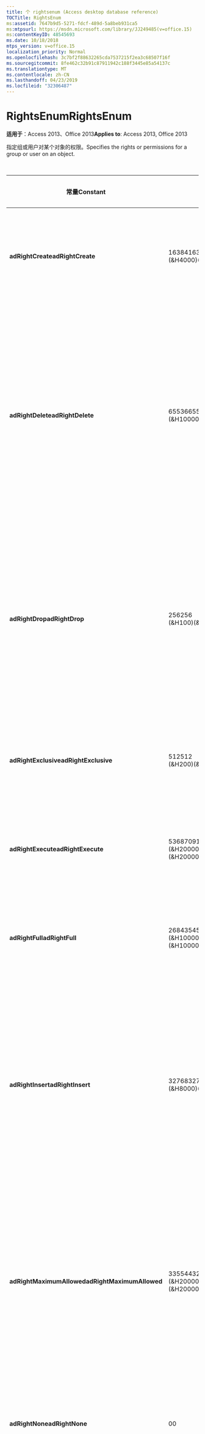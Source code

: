 ```yaml
---
title: 个 rightsenum (Access desktop database reference)
TOCTitle: RightsEnum
ms:assetid: 7647b9d5-5271-fdcf-489d-5a8beb931ca5
ms:mtpsurl: https://msdn.microsoft.com/library/JJ249485(v=office.15)
ms:contentKeyID: 48545693
ms.date: 10/18/2018
mtps_version: v=office.15
localization_priority: Normal
ms.openlocfilehash: 3c7bf2f88632265cda7537215f2ea3c68507f16f
ms.sourcegitcommit: 8fe462c32b91c87911942c188f3445e85a54137c
ms.translationtype: MT
ms.contentlocale: zh-CN
ms.lasthandoff: 04/23/2019
ms.locfileid: "32306487"
---
```

# <a name="rightsenum"></a><span data-ttu-id="3ad2a-102">RightsEnum</span><span class="sxs-lookup"><span data-stu-id="3ad2a-102">RightsEnum</span></span>

<span data-ttu-id="3ad2a-103">**适用于**：Access 2013、Office 2013</span><span class="sxs-lookup"><span data-stu-id="3ad2a-103">**Applies to**: Access 2013, Office 2013</span></span>

<span data-ttu-id="3ad2a-104">指定组或用户对某个对象的权限。</span><span class="sxs-lookup"><span data-stu-id="3ad2a-104">Specifies the rights or permissions for a group or user on an object.</span></span>

<br/>

<table>
<colgroup>
<col style="width: 33%" />
<col style="width: 33%" />
<col style="width: 33%" />
</colgroup>
<thead>
<tr class="header">
<th><p><span data-ttu-id="3ad2a-105">常量</span><span class="sxs-lookup"><span data-stu-id="3ad2a-105">Constant</span></span></p></th>
<th><p><span data-ttu-id="3ad2a-106">值</span><span class="sxs-lookup"><span data-stu-id="3ad2a-106">Value</span></span></p></th>
<th><p><span data-ttu-id="3ad2a-107">说明</span><span class="sxs-lookup"><span data-stu-id="3ad2a-107">Description</span></span></p></th>
</tr>
</thead>
<tbody>
<tr class="odd">
<td><p><span data-ttu-id="3ad2a-108"><strong>adRightCreate</strong></span><span class="sxs-lookup"><span data-stu-id="3ad2a-108"><strong>adRightCreate</strong></span></span></p></td>
<td><p><span data-ttu-id="3ad2a-109">16384</span><span class="sxs-lookup"><span data-stu-id="3ad2a-109">16384</span></span><br />
<span data-ttu-id="3ad2a-110">(&amp;H4000)</span><span class="sxs-lookup"><span data-stu-id="3ad2a-110">(&amp;H4000)</span></span></p></td>
<td><p><span data-ttu-id="3ad2a-111">用户或组拥有创建此类型的新对象的权限。</span><span class="sxs-lookup"><span data-stu-id="3ad2a-111">The user or group has permission to create new objects of this type.</span></span></p></td>
</tr>
<tr class="even">
<td><p><span data-ttu-id="3ad2a-112"><strong>adRightDelete</strong></span><span class="sxs-lookup"><span data-stu-id="3ad2a-112"><strong>adRightDelete</strong></span></span></p></td>
<td><p><span data-ttu-id="3ad2a-113">65536</span><span class="sxs-lookup"><span data-stu-id="3ad2a-113">65536</span></span><br />
<span data-ttu-id="3ad2a-114">(&amp;H10000)</span><span class="sxs-lookup"><span data-stu-id="3ad2a-114">(&amp;H10000)</span></span></p></td>
<td><p><span data-ttu-id="3ad2a-p101">用户或组拥有从对象删除数据的权限。对于 <strong>Tables</strong> 之类的对象，用户拥有从记录中删除数据值的权限。</span><span class="sxs-lookup"><span data-stu-id="3ad2a-p101">The user or group has permission to delete data from an object. For objects such as <strong>Tables</strong>, the user has permission to delete data values from records.</span></span></p></td>
</tr>
<tr class="odd">
<td><p><span data-ttu-id="3ad2a-117"><strong>adRightDrop</strong></span><span class="sxs-lookup"><span data-stu-id="3ad2a-117"><strong>adRightDrop</strong></span></span></p></td>
<td><p><span data-ttu-id="3ad2a-118">256</span><span class="sxs-lookup"><span data-stu-id="3ad2a-118">256</span></span><br />
<span data-ttu-id="3ad2a-119">(&amp;H100)</span><span class="sxs-lookup"><span data-stu-id="3ad2a-119">(&amp;H100)</span></span></p></td>
<td><p><span data-ttu-id="3ad2a-p102">用户或组拥有从目录移除对象的权限。例如，<strong>Tables</strong> 可通过 DROP TABLE SQL 命令删除。</span><span class="sxs-lookup"><span data-stu-id="3ad2a-p102">The user or group has permission to remove objects from the catalog. For example, <strong>Tables</strong> can be deleted by a DROP TABLE SQL command.</span></span></p></td>
</tr>
<tr class="even">
<td><p><span data-ttu-id="3ad2a-122"><strong>adRightExclusive</strong></span><span class="sxs-lookup"><span data-stu-id="3ad2a-122"><strong>adRightExclusive</strong></span></span></p></td>
<td><p><span data-ttu-id="3ad2a-123">512</span><span class="sxs-lookup"><span data-stu-id="3ad2a-123">512</span></span><br />
<span data-ttu-id="3ad2a-124">(&amp;H200)</span><span class="sxs-lookup"><span data-stu-id="3ad2a-124">(&amp;H200)</span></span></p></td>
<td><p><span data-ttu-id="3ad2a-125">用户或组拥有独占访问该对象的权限。</span><span class="sxs-lookup"><span data-stu-id="3ad2a-125">The user or group has permission to access the object exclusively.</span></span></p></td>
</tr>
<tr class="odd">
<td><p><span data-ttu-id="3ad2a-126"><strong>adRightExecute</strong></span><span class="sxs-lookup"><span data-stu-id="3ad2a-126"><strong>adRightExecute</strong></span></span></p></td>
<td><p><span data-ttu-id="3ad2a-127">536870912</span><span class="sxs-lookup"><span data-stu-id="3ad2a-127">536870912</span></span><br />
<span data-ttu-id="3ad2a-128">(&amp;H20000000)</span><span class="sxs-lookup"><span data-stu-id="3ad2a-128">(&amp;H20000000)</span></span></p></td>
<td><p><span data-ttu-id="3ad2a-129">用户或组拥有执行该对象的权限。</span><span class="sxs-lookup"><span data-stu-id="3ad2a-129">The user or group has permission to execute the object.</span></span></p></td>
</tr>
<tr class="even">
<td><p><span data-ttu-id="3ad2a-130"><strong>adRightFull</strong></span><span class="sxs-lookup"><span data-stu-id="3ad2a-130"><strong>adRightFull</strong></span></span></p></td>
<td><p><span data-ttu-id="3ad2a-131">268435456</span><span class="sxs-lookup"><span data-stu-id="3ad2a-131">268435456</span></span><br />
<span data-ttu-id="3ad2a-132">(&amp;H10000000)</span><span class="sxs-lookup"><span data-stu-id="3ad2a-132">(&amp;H10000000)</span></span></p></td>
<td><p><span data-ttu-id="3ad2a-133">用户或组拥有对该对象的全部权限。</span><span class="sxs-lookup"><span data-stu-id="3ad2a-133">The user or group has all permissions on the object.</span></span></p></td>
</tr>
<tr class="odd">
<td><p><span data-ttu-id="3ad2a-134"><strong>adRightInsert</strong></span><span class="sxs-lookup"><span data-stu-id="3ad2a-134"><strong>adRightInsert</strong></span></span></p></td>
<td><p><span data-ttu-id="3ad2a-135">32768</span><span class="sxs-lookup"><span data-stu-id="3ad2a-135">32768</span></span><br />
<span data-ttu-id="3ad2a-136">(&amp;H8000)</span><span class="sxs-lookup"><span data-stu-id="3ad2a-136">(&amp;H8000)</span></span></p></td>
<td><p><span data-ttu-id="3ad2a-p103">用户或组拥有插入该对象的权限。对于 <strong>Table</strong> 之类的对象，用户拥有将数据插入表中的权限。</span><span class="sxs-lookup"><span data-stu-id="3ad2a-p103">The user or group has permission to insert the object. For objects such as <strong>Tables</strong>, the user has permission to insert data into the table.</span></span></p></td>
</tr>
<tr class="even">
<td><p><span data-ttu-id="3ad2a-139"><strong>adRightMaximumAllowed</strong></span><span class="sxs-lookup"><span data-stu-id="3ad2a-139"><strong>adRightMaximumAllowed</strong></span></span></p></td>
<td><p><span data-ttu-id="3ad2a-140">33554432 (&amp;H2000000)</span><span class="sxs-lookup"><span data-stu-id="3ad2a-140">33554432 (&amp;H2000000)</span></span></p></td>
<td><p><span data-ttu-id="3ad2a-141">用户或组拥有提供程序所允许的最大数量的权限。</span><span class="sxs-lookup"><span data-stu-id="3ad2a-141">The user or group has the maximum number of permissions allowed by the provider.</span></span> <span data-ttu-id="3ad2a-142">特定权限与提供程序有关。</span><span class="sxs-lookup"><span data-stu-id="3ad2a-142">Specific permissions are provider-dependent.</span></span></p></td>
</tr>
<tr class="odd">
<td><p><span data-ttu-id="3ad2a-143"><strong>adRightNone</strong></span><span class="sxs-lookup"><span data-stu-id="3ad2a-143"><strong>adRightNone</strong></span></span></p></td>
<td><p><span data-ttu-id="3ad2a-144">0</span><span class="sxs-lookup"><span data-stu-id="3ad2a-144">0</span></span></p></td>
<td><p><span data-ttu-id="3ad2a-145">用户或组对该对象没有权限。</span><span class="sxs-lookup"><span data-stu-id="3ad2a-145">The user or group has no permissions for the object.</span></span></p></td>
</tr>
<tr class="even">
<td><p><span data-ttu-id="3ad2a-146"><strong>adRightRead</strong></span><span class="sxs-lookup"><span data-stu-id="3ad2a-146"><strong>adRightRead</strong></span></span></p></td>
<td><p><span data-ttu-id="3ad2a-147">-2147483648</span><span class="sxs-lookup"><span data-stu-id="3ad2a-147">-2147483648</span></span><br />
<span data-ttu-id="3ad2a-148">(&amp;H80000000)</span><span class="sxs-lookup"><span data-stu-id="3ad2a-148">(&amp;H80000000)</span></span></p></td>
<td><p><span data-ttu-id="3ad2a-p105">用户或组拥有读取该对象的权限。对于 <a href="table-object-adox.md">Table</a> 之类的对象，用户拥有读取表中数据的权限。</span><span class="sxs-lookup"><span data-stu-id="3ad2a-p105">The user or group has permission to read the object. For objects such as <a href="table-object-adox.md">Tables</a>, the user has permission to read the data in the table.</span></span></p></td>
</tr>
<tr class="odd">
<td><p><span data-ttu-id="3ad2a-151"><strong>adRightReadDesign</strong></span><span class="sxs-lookup"><span data-stu-id="3ad2a-151"><strong>adRightReadDesign</strong></span></span></p></td>
<td><p><span data-ttu-id="3ad2a-152">1024</span><span class="sxs-lookup"><span data-stu-id="3ad2a-152">1024</span></span><br />
<span data-ttu-id="3ad2a-153">(&amp;H400)</span><span class="sxs-lookup"><span data-stu-id="3ad2a-153">(&amp;H400)</span></span></p></td>
<td><p><span data-ttu-id="3ad2a-154">用户或组拥有读取该对象的设计的权限。</span><span class="sxs-lookup"><span data-stu-id="3ad2a-154">The user or group has permission to read the design for the object.</span></span></p></td>
</tr>
<tr class="even">
<td><p><span data-ttu-id="3ad2a-155"><strong>adRightReadPermissions</strong></span><span class="sxs-lookup"><span data-stu-id="3ad2a-155"><strong>adRightReadPermissions</strong></span></span></p></td>
<td><p><span data-ttu-id="3ad2a-156">131072</span><span class="sxs-lookup"><span data-stu-id="3ad2a-156">131072</span></span><br />
<span data-ttu-id="3ad2a-157">(&amp;H20000)</span><span class="sxs-lookup"><span data-stu-id="3ad2a-157">(&amp;H20000)</span></span></p></td>
<td><p><span data-ttu-id="3ad2a-158">用户或组可查看目录中某个对象的特定权限，但是不能更改。</span><span class="sxs-lookup"><span data-stu-id="3ad2a-158">The user or group can view, but not change, the specific permissions for an object in the catalog.</span></span></p></td>
</tr>
<tr class="odd">
<td><p><span data-ttu-id="3ad2a-159"><strong>adRightReference</strong></span><span class="sxs-lookup"><span data-stu-id="3ad2a-159"><strong>adRightReference</strong></span></span></p></td>
<td><p><span data-ttu-id="3ad2a-160">8192</span><span class="sxs-lookup"><span data-stu-id="3ad2a-160">8192</span></span><br />
<span data-ttu-id="3ad2a-161">(&amp;H2000)</span><span class="sxs-lookup"><span data-stu-id="3ad2a-161">(&amp;H2000)</span></span></p></td>
<td><p><span data-ttu-id="3ad2a-162">用户或组拥有引用该对象的权限。</span><span class="sxs-lookup"><span data-stu-id="3ad2a-162">The user or group has permission to reference the object.</span></span></p></td>
</tr>
<tr class="even">
<td><p><span data-ttu-id="3ad2a-163"><strong>adRightUpdate</strong></span><span class="sxs-lookup"><span data-stu-id="3ad2a-163"><strong>adRightUpdate</strong></span></span></p></td>
<td><p><span data-ttu-id="3ad2a-164">1073741824</span><span class="sxs-lookup"><span data-stu-id="3ad2a-164">1073741824</span></span><br />
<span data-ttu-id="3ad2a-165">(&amp;H40000000)</span><span class="sxs-lookup"><span data-stu-id="3ad2a-165">(&amp;H40000000)</span></span></p></td>
<td><p><span data-ttu-id="3ad2a-p106">用户或组拥有更新该对象的权限。对于 <strong>Table</strong> 之类的对象，用户拥有更新表中数据的权限。</span><span class="sxs-lookup"><span data-stu-id="3ad2a-p106">The user or group has permission to update the object. For objects such as <strong>Tables</strong>, the user has permission to update the data in the table.</span></span></p></td>
</tr>
<tr class="odd">
<td><p><span data-ttu-id="3ad2a-168"><strong>adRightWithGrant</strong></span><span class="sxs-lookup"><span data-stu-id="3ad2a-168"><strong>adRightWithGrant</strong></span></span></p></td>
<td><p><span data-ttu-id="3ad2a-169">4096</span><span class="sxs-lookup"><span data-stu-id="3ad2a-169">4096</span></span><br />
<span data-ttu-id="3ad2a-170">(&amp;H1000)</span><span class="sxs-lookup"><span data-stu-id="3ad2a-170">(&amp;H1000)</span></span></p></td>
<td><p><span data-ttu-id="3ad2a-171">用户或组有权将对该对象的权限授予他人。</span><span class="sxs-lookup"><span data-stu-id="3ad2a-171">The user or group has permission to grant permissions on the object.</span></span></p></td>
</tr>
<tr class="even">
<td><p><span data-ttu-id="3ad2a-172"><strong>adRightWriteDesign</strong></span><span class="sxs-lookup"><span data-stu-id="3ad2a-172"><strong>adRightWriteDesign</strong></span></span></p></td>
<td><p><span data-ttu-id="3ad2a-173">2048</span><span class="sxs-lookup"><span data-stu-id="3ad2a-173">2048</span></span><br />
<span data-ttu-id="3ad2a-174">(&amp;H800)</span><span class="sxs-lookup"><span data-stu-id="3ad2a-174">(&amp;H800)</span></span></p></td>
<td><p><span data-ttu-id="3ad2a-175">用户或组拥有更新该对象的设计的权限。</span><span class="sxs-lookup"><span data-stu-id="3ad2a-175">The user or group has permission to modify the design for the object.</span></span></p></td>
</tr>
<tr class="odd">
<td><p><span data-ttu-id="3ad2a-176"><strong>adRightWriteOwner</strong></span><span class="sxs-lookup"><span data-stu-id="3ad2a-176"><strong>adRightWriteOwner</strong></span></span></p></td>
<td><p><span data-ttu-id="3ad2a-177">524288</span><span class="sxs-lookup"><span data-stu-id="3ad2a-177">524288</span></span><br />
<span data-ttu-id="3ad2a-178">(&amp;H80000)</span><span class="sxs-lookup"><span data-stu-id="3ad2a-178">(&amp;H80000)</span></span></p></td>
<td><p><span data-ttu-id="3ad2a-179">用户或组拥有修改该对象的所有者的权限。</span><span class="sxs-lookup"><span data-stu-id="3ad2a-179">The user or group has permission to modify the owner of the object.</span></span></p></td>
</tr>
<tr class="even">
<td><p><span data-ttu-id="3ad2a-180"><strong>adRightWritePermissions</strong></span><span class="sxs-lookup"><span data-stu-id="3ad2a-180"><strong>adRightWritePermissions</strong></span></span></p></td>
<td><p><span data-ttu-id="3ad2a-181">262144</span><span class="sxs-lookup"><span data-stu-id="3ad2a-181">262144</span></span><br />
<span data-ttu-id="3ad2a-182">(&amp;H40000)</span><span class="sxs-lookup"><span data-stu-id="3ad2a-182">(&amp;H40000)</span></span></p></td>
<td><p><span data-ttu-id="3ad2a-183">用户或组可修改目录中某个对象的特定权限。</span><span class="sxs-lookup"><span data-stu-id="3ad2a-183">The user or group can modify the specific permissions for an object in the catalog.</span></span></p></td>
</tr>
</tbody>
</table>

